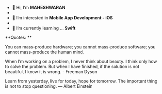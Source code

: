 - 👋 Hi, I’m ****MAHESHWARAN****
- 
- 👀 I’m interested in ****Mobile App Development - iOS****
- 
- 🌱 I’m currently learning ... ****Swift****



**Quotes: **

You can mass-produce hardware; you cannot mass-produce software; you cannot mass-produce the human mind.

When I’m working on a problem, I never think about beauty. I think only how to solve the problem. But when I have finished, if the solution is not beautiful, I know it is wrong.
      - Freeman Dyson
                                      
Learn from yesterday, live for today, hope for tomorrow. The important thing is not to stop questioning.
      — Albert Einstein
                        
                        
                                                     
                                                


